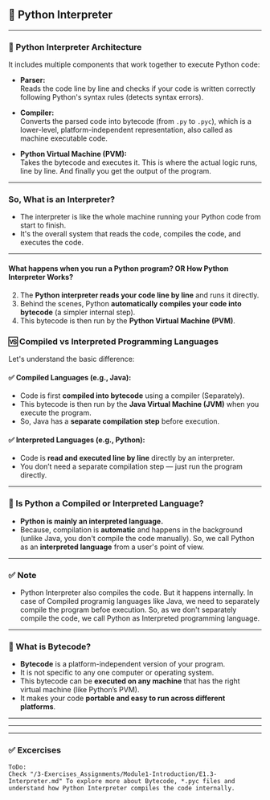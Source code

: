 ## 🧠 Python Interpreter

---

### 🧠 Python Interpreter Architecture

It includes multiple components that work together to execute Python code:

- **Parser:**  
  Reads the code line by line and checks if your code is written correctly following Python's syntax rules (detects syntax errors).

- **Compiler:**  
  Converts the parsed code into bytecode (from `.py` to `.pyc`), which is a lower-level, platform-independent representation, also called as machine executable code.

- **Python Virtual Machine (PVM):**  
  Takes the bytecode and executes it. This is where the actual logic runs, line by line.
  And finally you get the output of the program.

---

### So, What is an Interpreter?

- The interpreter is like the whole machine running your Python code from start to finish.
- It's the overall system that reads the code, compiles the code, and executes the code.

---

#### What happens when you run a Python program? OR How Python Interpreter Works?

2. The **Python interpreter reads your code line by line** and runs it directly.
3. Behind the scenes, Python **automatically compiles your code into bytecode** (a simpler internal step).
4. This bytecode is then run by the **Python Virtual Machine (PVM)**.

### 🆚 Compiled vs Interpreted Programming Languages

Let's understand the basic difference:

#### ✅ Compiled Languages (e.g., Java):
- Code is first **compiled into bytecode** using a compiler (Separately).
- This bytecode is then run by the **Java Virtual Machine (JVM)** when you execute the program.
- So, Java has a **separate compilation step** before execution.

#### ✅ Interpreted Languages (e.g., Python):
- Code is **read and executed line by line** directly by an interpreter.
- You don’t need a separate compilation step — just run the program directly.

---

### 🐍 Is Python a Compiled or Interpreted Language?

- **Python is mainly an interpreted language.**
- Because, compilation is **automatic** and happens in the background (unlike Java, you don't compile the code manually). So, we call Python as an **interpreted language** from a user's point of view.

---

### ✅ Note

- Python Interpreter also compiles the code. But it happens internally. In case of Compiled programig languages like Java, we need to separately compile the program befoe execution. So, as we don't separately compile the code, we call Python as Interpreted programming language.

---

### 🧩 What is Bytecode?

- **Bytecode** is a platform-independent version of your program.
- It is not specific to any one computer or operating system.
- This bytecode can be **executed on any machine** that has the right virtual machine (like Python’s PVM).
- It makes your code **portable and easy to run across different platforms**.

---
---
---


### ✅ Excercises

```
ToDo: 
Check "/3-Exercises_Assignments/Module1-Introduction/E1.3-Interpreter.md" To explore more about Bytecode, *.pyc files and understand how Python Interpreter compiles the code internally.
```